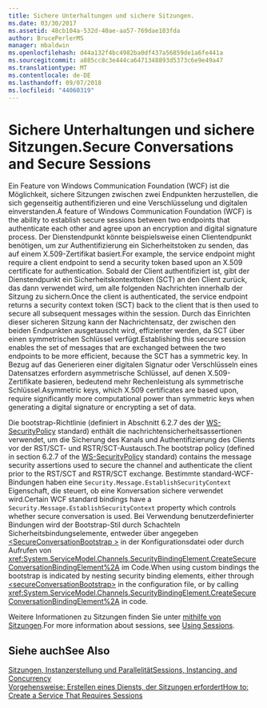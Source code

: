 ```yaml
---
title: Sichere Unterhaltungen und sichere Sitzungen.
ms.date: 03/30/2017
ms.assetid: 48cb104a-532d-40ae-aa57-769dae103fda
author: BrucePerlerMS
manager: mbaldwin
ms.openlocfilehash: d44a132f4bc4982ba0df437a56859de1a6fe441a
ms.sourcegitcommit: a885cc8c3e444ca6471348893d5373c6e9e49a47
ms.translationtype: MT
ms.contentlocale: de-DE
ms.lasthandoff: 09/07/2018
ms.locfileid: "44060319"
---
```

# <a name="secure-conversations-and-secure-sessions"></a><span data-ttu-id="c1d4b-102">Sichere Unterhaltungen und sichere Sitzungen.</span><span class="sxs-lookup"><span data-stu-id="c1d4b-102">Secure Conversations and Secure Sessions</span></span>
<span data-ttu-id="c1d4b-103">Ein Feature von Windows Communication Foundation (WCF) ist die Möglichkeit, sichere Sitzungen zwischen zwei Endpunkten herzustellen, die sich gegenseitig authentifizieren und eine Verschlüsselung und digitalen einverstanden.</span><span class="sxs-lookup"><span data-stu-id="c1d4b-103">A feature of Windows Communication Foundation (WCF) is the ability to establish secure sessions between two endpoints that authenticate each other and agree upon an encryption and digital signature process.</span></span> <span data-ttu-id="c1d4b-104">Der Dienstendpunkt könnte beispielsweise einen Clientendpunkt benötigen, um zur Authentifizierung ein Sicherheitstoken zu senden, das auf einem X.509-Zertifikat basiert.</span><span class="sxs-lookup"><span data-stu-id="c1d4b-104">For example, the service endpoint might require a client endpoint to send a security token based upon an X.509 certificate for authentication.</span></span> <span data-ttu-id="c1d4b-105">Sobald der Client authentifiziert ist, gibt der Dienstendpunkt ein Sicherheitskontexttoken (SCT) an den Client zurück, das dann verwendet wird, um alle folgenden Nachrichten innerhalb der Sitzung zu sichern.</span><span class="sxs-lookup"><span data-stu-id="c1d4b-105">Once the client is authenticated, the service endpoint returns a security context token (SCT) back to the client that is then used to secure all subsequent messages within the session.</span></span> <span data-ttu-id="c1d4b-106">Durch das Einrichten dieser sicheren Sitzung kann der Nachrichtensatz, der zwischen den beiden Endpunkten ausgetauscht wird, effizienter werden, da SCT über einen symmetrischen Schlüssel verfügt.</span><span class="sxs-lookup"><span data-stu-id="c1d4b-106">Establishing this secure session enables the set of messages that are exchanged between the two endpoints to be more efficient, because the SCT has a symmetric key.</span></span> <span data-ttu-id="c1d4b-107">In Bezug auf das Generieren einer digitalen Signatur oder Verschlüsseln eines Datensatzes erfordern asymmetrische Schlüssel, auf denen X.509-Zertifikate basieren, bedeutend mehr Rechenleistung als symmetrische Schlüssel.</span><span class="sxs-lookup"><span data-stu-id="c1d4b-107">Asymmetric keys, which X.509 certificates are based upon, require significantly more computational power than symmetric keys when generating a digital signature or encrypting a set of data.</span></span>  
  
 <span data-ttu-id="c1d4b-108">Die bootstrap-Richtlinie (definiert in Abschnitt 6.2.7 des der [WS-SecurityPolicy](https://go.microsoft.com/fwlink/?LinkId=99817) standard) enthält die nachrichtensicherheitsassertionen verwendet, um die Sicherung des Kanals und Authentifizierung des Clients vor der RST/SCT- und RSTR/SCT-Austausch.</span><span class="sxs-lookup"><span data-stu-id="c1d4b-108">The bootstrap policy (defined in section 6.2.7 of the [WS-SecurityPolicy](https://go.microsoft.com/fwlink/?LinkId=99817) standard) contains the message security assertions used to secure the channel and authenticate the client prior to the RST/SCT and RSTR/SCT exchange.</span></span> <span data-ttu-id="c1d4b-109">Bestimmte standard-WCF-Bindungen haben eine `Security.Message.EstablishSecurityContext` Eigenschaft, die steuert, ob eine Konversation sichere verwendet wird.</span><span class="sxs-lookup"><span data-stu-id="c1d4b-109">Certain WCF standard bindings have a `Security.Message.EstablishSecurityContext` property which controls whether secure conversation is used.</span></span> <span data-ttu-id="c1d4b-110">Bei Verwendung benutzerdefinierter Bindungen wird der Bootstrap-Stil durch Schachteln Sicherheitsbindungselemente, entweder über angegeben [ \<SecureConversationBootstrap >](../../../../docs/framework/configure-apps/file-schema/wcf/secureconversationbootstrap.md) in der Konfigurationsdatei oder durch Aufrufen von <xref:System.ServiceModel.Channels.SecurityBindingElement.CreateSecureConversationBindingElement%2A> im Code.</span><span class="sxs-lookup"><span data-stu-id="c1d4b-110">When using custom bindings the bootstrap is indicated by nesting security binding elements, either through [\<secureConversationBootstrap>](../../../../docs/framework/configure-apps/file-schema/wcf/secureconversationbootstrap.md) in the configuration file, or by calling <xref:System.ServiceModel.Channels.SecurityBindingElement.CreateSecureConversationBindingElement%2A> in code.</span></span>  
  
 <span data-ttu-id="c1d4b-111">Weitere Informationen zu Sitzungen finden Sie unter [mithilfe von Sitzungen](../../../../docs/framework/wcf/using-sessions.md).</span><span class="sxs-lookup"><span data-stu-id="c1d4b-111">For more information about sessions, see [Using Sessions](../../../../docs/framework/wcf/using-sessions.md).</span></span>  
  
## <a name="see-also"></a><span data-ttu-id="c1d4b-112">Siehe auch</span><span class="sxs-lookup"><span data-stu-id="c1d4b-112">See Also</span></span>  
 [<span data-ttu-id="c1d4b-113">Sitzungen, Instanzerstellung und Parallelität</span><span class="sxs-lookup"><span data-stu-id="c1d4b-113">Sessions, Instancing, and Concurrency</span></span>](../../../../docs/framework/wcf/feature-details/sessions-instancing-and-concurrency.md)  
 [<span data-ttu-id="c1d4b-114">Vorgehensweise: Erstellen eines Diensts, der Sitzungen erfordert</span><span class="sxs-lookup"><span data-stu-id="c1d4b-114">How to: Create a Service That Requires Sessions</span></span>](../../../../docs/framework/wcf/feature-details/how-to-create-a-service-that-requires-sessions.md)
